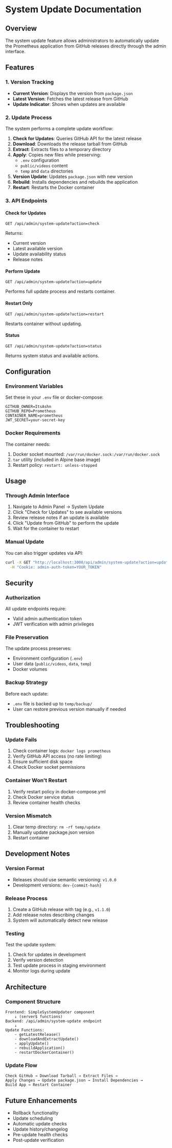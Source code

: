 # System Update Documentation

## Overview

The system update feature allows administrators to automatically update the Prometheus application from GitHub releases directly through the admin interface.

## Features

### 1. Version Tracking

- **Current Version**: Displays the version from `package.json`
- **Latest Version**: Fetches the latest release from GitHub
- **Update Indicator**: Shows when updates are available

### 2. Update Process

The system performs a complete update workflow:

1. **Check for Updates**: Queries GitHub API for the latest release
2. **Download**: Downloads the release tarball from GitHub
3. **Extract**: Extracts files to a temporary directory
4. **Apply**: Copies new files while preserving:
   - `.env` configuration
   - `public/videos` content
   - `temp` and `data` directories
5. **Version Update**: Updates `package.json` with new version
6. **Rebuild**: Installs dependencies and rebuilds the application
7. **Restart**: Restarts the Docker container

### 3. API Endpoints

#### Check for Updates

```
GET /api/admin/system-update?action=check
```

Returns:

- Current version
- Latest available version
- Update availability status
- Release notes

#### Perform Update

```
GET /api/admin/system-update?action=update
```

Performs full update process and restarts container.

#### Restart Only

```
GET /api/admin/system-update?action=restart
```

Restarts container without updating.

#### Status

```
GET /api/admin/system-update?action=status
```

Returns system status and available actions.

## Configuration

### Environment Variables

Set these in your `.env` file or docker-compose:

```env
GITHUB_OWNER=ItsAshn
GITHUB_REPO=Prometheus
CONTAINER_NAME=prometheus
JWT_SECRET=your-secret-key
```

### Docker Requirements

The container needs:

1. Docker socket mounted: `/var/run/docker.sock:/var/run/docker.sock`
2. `tar` utility (included in Alpine base image)
3. Restart policy: `restart: unless-stopped`

## Usage

### Through Admin Interface

1. Navigate to Admin Panel → System Update
2. Click "Check for Updates" to see available versions
3. Review release notes if an update is available
4. Click "Update from GitHub" to perform the update
5. Wait for the container to restart

### Manual Update

You can also trigger updates via API:

```bash
curl -X GET "http://localhost:3000/api/admin/system-update?action=update" \
  -H "Cookie: admin-auth-token=YOUR_TOKEN"
```

## Security

### Authorization

All update endpoints require:

- Valid admin authentication token
- JWT verification with admin privileges

### File Preservation

The update process preserves:

- Environment configuration (`.env`)
- User data (`public/videos`, `data`, `temp`)
- Docker volumes

### Backup Strategy

Before each update:

- `.env` file is backed up to `temp/backup/`
- User can restore previous version manually if needed

## Troubleshooting

### Update Fails

1. Check container logs: `docker logs prometheus`
2. Verify GitHub API access (no rate limiting)
3. Ensure sufficient disk space
4. Check Docker socket permissions

### Container Won't Restart

1. Verify restart policy in docker-compose.yml
2. Check Docker service status
3. Review container health checks

### Version Mismatch

1. Clear temp directory: `rm -rf temp/update`
2. Manually update package.json version
3. Restart container

## Development Notes

### Version Format

- Releases should use semantic versioning: `v1.0.0`
- Development versions: `dev-{commit-hash}`

### Release Process

1. Create a GitHub release with tag (e.g., `v1.1.0`)
2. Add release notes describing changes
3. System will automatically detect new release

### Testing

Test the update system:

1. Check for updates in development
2. Verify version detection
3. Test update process in staging environment
4. Monitor logs during update

## Architecture

### Component Structure

```
Frontend: SimpleSystemUpdater component
    ↓ (server$ functions)
Backend: /api/admin/system-update endpoint
    ↓
Update Functions:
    - getLatestRelease()
    - downloadAndExtractUpdate()
    - applyUpdate()
    - rebuildApplication()
    - restartDockerContainer()
```

### Update Flow

```
Check GitHub → Download Tarball → Extract Files →
Apply Changes → Update package.json → Install Dependencies →
Build App → Restart Container
```

## Future Enhancements

- Rollback functionality
- Update scheduling
- Automatic update checks
- Update history/changelog
- Pre-update health checks
- Post-update verification
